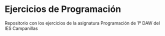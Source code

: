 # Ejercicios de Programación

Repositorio con los ejercicios de la asignatura Programación de 1º DAW del IES Campanillas

